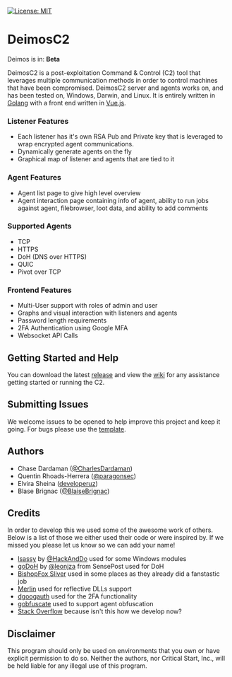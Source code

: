 [![License: MIT](https://img.shields.io/badge/License-MIT-yellow.svg)](https://github.com/DeimosC2/DeimosC2/blob/master/LICENSE)

# DeimosC2
Deimos is in: __Beta__

DeimosC2 is a post-exploitation Command & Control (C2) tool that leverages multiple communication methods in order to control machines that have been compromised. DeimosC2 server and agents works on, and has been tested on, Windows, Darwin, and Linux. It is entirely written in [Golang](https://golang.org/) with a front end written in [Vue.js](https://vuejs.org/).

### Listener Features
* Each listener has it's own RSA Pub and Private key that is leveraged to wrap encrypted agent communications.
* Dynamically generate agents on the fly
* Graphical map of listener and agents that are tied to it

### Agent Features
* Agent list page to give high level overview
* Agent interaction page containing info of agent, ability to run jobs against agent, filebrowser, loot data, and ability to add comments

### Supported Agents
* TCP
* HTTPS
* DoH (DNS over HTTPS)
* QUIC
* Pivot over TCP

### Frontend Features
* Multi-User support with roles of admin and user
* Graphs and visual interaction with listeners and agents
* Password length requirements
* 2FA Authentication using Google MFA
* Websocket API Calls

## Getting Started and Help
You can download the latest [release](https://github.com/DeimosC2/DeimosC2/releases) and view the [wiki](https://github.com/DeimosC2/DeimosC2/wiki) for any assistance getting started or running the C2.

## Submitting Issues
We welcome issues to be opened to help improve this project and keep it going. For bugs please use the [template](.github/ISSUE_TEMPLATE/bug_report.md).

## Authors
* Chase Dardaman ([@CharlesDardaman](https://twitter.com/CharlesDardaman))
* Quentin Rhoads-Herrera ([@paragonsec](https://twitter.com/paragonsec))
* Elvira Sheina ([developeruz](https://github.com/developeruz))
* Blase Brignac ([@BlaiseBrignac](https://twitter.com/BlaiseBrignac))

## Credits
In order to develop this we used some of the awesome work of others. Below is a list of those we either used their code or were inspired by. If we missed you please let us know so we can add your name!
* [lsassy](https://github.com/Hackndo/lsassy) by [@HackAndDo](https://twitter.com/HackAndDo) used for some Windows modules
* [goDoH](https://github.com/sensepost/goDoH) by [@leonjza](https://twitter.com/leonjza) from SensePost used for DoH
* [BishopFox Sliver](https://github.com/BishopFox/sliver) used in some places as they already did a fanstastic job
* [Merlin](https://github.com/Ne0nd0g/merlin) used for reflective DLLs support
* [dgoogauth](https://github.com/dgryski/dgoogauth) used for the 2FA functionality
* [gobfuscate](https://github.com/unixpickle/gobfuscate) used to support agent obfuscation
* [Stack Overflow](https://stackoverflow.com/) because isn't this how we develop now?

## Disclaimer
This program should only be used on environments that you own or have explicit permission to do so. Neither the authors, nor Critical Start, Inc., will be held liable for any illegal use of this program.
